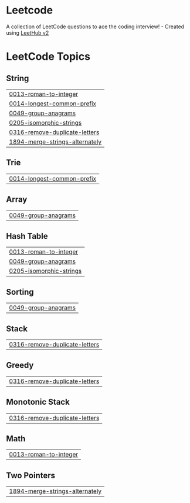 # Leetcode
A collection of LeetCode questions to ace the coding interview! - Created using [LeetHub v2](https://github.com/arunbhardwaj/LeetHub-2.0)

<!---LeetCode Topics Start-->
# LeetCode Topics
## String
|  |
| ------- |
| [0013-roman-to-integer](https://github.com/RajasriVeeramusti/Leetcode/tree/master/0013-roman-to-integer) |
| [0014-longest-common-prefix](https://github.com/RajasriVeeramusti/Leetcode/tree/master/0014-longest-common-prefix) |
| [0049-group-anagrams](https://github.com/RajasriVeeramusti/Leetcode/tree/master/0049-group-anagrams) |
| [0205-isomorphic-strings](https://github.com/RajasriVeeramusti/Leetcode/tree/master/0205-isomorphic-strings) |
| [0316-remove-duplicate-letters](https://github.com/RajasriVeeramusti/Leetcode/tree/master/0316-remove-duplicate-letters) |
| [1894-merge-strings-alternately](https://github.com/RajasriVeeramusti/Leetcode/tree/master/1894-merge-strings-alternately) |
## Trie
|  |
| ------- |
| [0014-longest-common-prefix](https://github.com/RajasriVeeramusti/Leetcode/tree/master/0014-longest-common-prefix) |
## Array
|  |
| ------- |
| [0049-group-anagrams](https://github.com/RajasriVeeramusti/Leetcode/tree/master/0049-group-anagrams) |
## Hash Table
|  |
| ------- |
| [0013-roman-to-integer](https://github.com/RajasriVeeramusti/Leetcode/tree/master/0013-roman-to-integer) |
| [0049-group-anagrams](https://github.com/RajasriVeeramusti/Leetcode/tree/master/0049-group-anagrams) |
| [0205-isomorphic-strings](https://github.com/RajasriVeeramusti/Leetcode/tree/master/0205-isomorphic-strings) |
## Sorting
|  |
| ------- |
| [0049-group-anagrams](https://github.com/RajasriVeeramusti/Leetcode/tree/master/0049-group-anagrams) |
## Stack
|  |
| ------- |
| [0316-remove-duplicate-letters](https://github.com/RajasriVeeramusti/Leetcode/tree/master/0316-remove-duplicate-letters) |
## Greedy
|  |
| ------- |
| [0316-remove-duplicate-letters](https://github.com/RajasriVeeramusti/Leetcode/tree/master/0316-remove-duplicate-letters) |
## Monotonic Stack
|  |
| ------- |
| [0316-remove-duplicate-letters](https://github.com/RajasriVeeramusti/Leetcode/tree/master/0316-remove-duplicate-letters) |
## Math
|  |
| ------- |
| [0013-roman-to-integer](https://github.com/RajasriVeeramusti/Leetcode/tree/master/0013-roman-to-integer) |
## Two Pointers
|  |
| ------- |
| [1894-merge-strings-alternately](https://github.com/RajasriVeeramusti/Leetcode/tree/master/1894-merge-strings-alternately) |
<!---LeetCode Topics End-->
